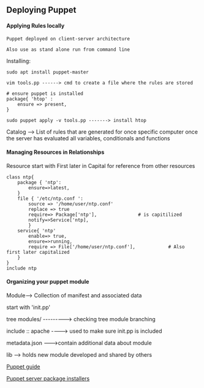 
## Deploying Puppet

#### Applying Rules locally

    Puppet deployed on client-server architecture

    Also use as stand alone run from command line

Installing:

    sudo apt install puppet-master

    vim tools.pp ------> cmd to create a file where the rules are stored

    # ensure puppet is installed
    package{ 'htop' :
        ensure => present,
    }

    sudo puppet apply -v tools.pp -------> install htop

Catalog --> List of rules that are generated for once specific computer once the server has evaluated all   variables, conditionals and functions

#### Managing Resources in Relationships


Resource start with First later in Capital for reference from other resources

    class ntp{
        package { 'ntp':
            ensure=>latest,
        }
        file { '/etc/ntp.conf ':
            source => '/home/user/ntp.conf'
            replace => true
            require=> Package['ntp'],               # is capitilized
            notify=>Service['ntp],
            }
        service{ 'ntp'
            enable=> true,
            ensure=>running,
            require => File['/home/user/ntp.conf'],            # Also first later capitalized
        }
    }
    include ntp

#### Organizing your puppet module

Module--> Collection of manifest and associated data

start with 'init.pp'

tree modules/      ---------> checking tree module branching

include :: apache  ----> used to make sure init.pp is included

metadata.json --->contain additional data about module

lib --> holds new module developed and shared by others

[Puppet guide](https://puppet.com/docs/puppet/latest/style_guide.html)

[Puppet server package installers](https://puppet.com/docs/puppetserver/latest/install_from_packages.html)

